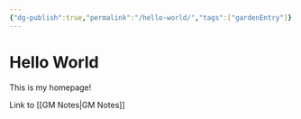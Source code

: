```yaml
---
{"dg-publish":true,"permalink":"/hello-world/","tags":["gardenEntry"]}
---
```



# Hello World

This is my homepage!

Link to [[GM Notes\|GM Notes]]